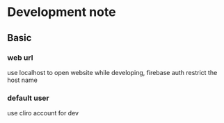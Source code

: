 # Development note
## Basic
### web url
use localhost to open website while developing, firebase auth restrict the host name

### default user
use cliro account for dev